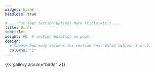 ```yaml
---
widget: blank
headless: true

# ... Put Your Section Options Here (title etc.) ...
title: Birds
subtitle:
weight: 60  # section position on page
design:
  # Choose how many columns the section has. Valid values: 1 or 2.
  columns: '1'
---
```


{{< gallery album="birds" >}}